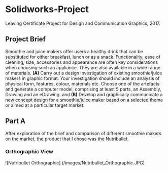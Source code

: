 # Solidworks-Project
Leaving Certificate Project for Design and Communication Graphics, 2017.
## Project Brief
Smoothie and juice makers offer users a healthy drink that can be substituted for either breakfast, lunch or as a snack. Functionality, ease of cleaning, size, accessories and appearance are often key considerations when choosing such an appliance. They are also available in a wide range of materials.
**(A)** Carry out a design investigation of existing smoothie/juice makers in graphic format. Your investigation should include an analysis of physical form, features, colour, materials etc. Choose one of the artefacts and generate a computer model, comprising at least 5 parts, an Assembly, Drawing and an eDrawing.
and
**(B)** Develop and graphically communicate a new concept design for a smoothie/juice maker based on a selected theme or aimed at a particular target market. 

## Part A
After exploration of the brief and comparison of different smoothie makers on the market, the product that I chose was the Nutribullet.

### Orthographic View
![Nutribullet Orthographic]
(/images/Nutribullet_Orthographic.JPG)